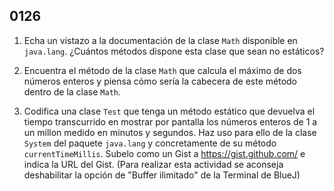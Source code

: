 ## 0126

1. Echa un vistazo a la documentación de la clase `Math` disponible en `java.lang`. ¿Cuántos métodos dispone esta clase que sean no estáticos? 

2. Encuentra el método de la clase `Math` que calcula el máximo de dos números enteros y piensa cómo sería la cabecera de este método dentro de la clase `Math`.

3. Codifica una clase `Test` que tenga un método estático que devuelva el tiempo transcurrido en mostrar por pantalla los números enteros de 1 a un millon medido en minutos y segundos. Haz uso para ello de la clase `System` del paquete `java.lang` y concretamente de su método `currentTimeMillis`. Subelo como un Gist a https://gist.github.com/ e indica la URL del Gist. (Para realizar esta actividad se aconseja deshabilitar la opción de "Buffer ilimitado" de la Terminal de BlueJ)
